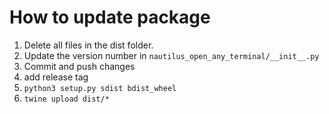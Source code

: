 # How to update package

1. Delete all files in the dist folder.
2. Update the version number in `nautilus_open_any_terminal/__init__.py`
3. Commit and push changes
4. add release tag
5. `python3 setup.py sdist bdist_wheel`
6. `twine upload dist/*`

